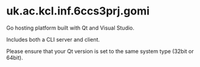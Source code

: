 # uk.ac.kcl.inf.6ccs3prj.gomi
Go hosting platform built with Qt and Visual Studio.

Includes both a CLI server and client.



Please ensure that your Qt version is set to the same system type (32bit or 64bit).
